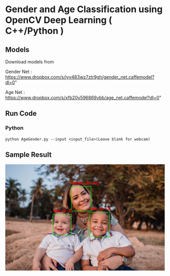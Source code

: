 # Gender and Age Classification using OpenCV Deep Learning ( C++/Python )


## Models
Download models from

Gender Net : https://www.dropbox.com/s/iyv483wz7ztr9gh/gender_net.caffemodel?dl=0"

Age Net : https://www.dropbox.com/s/xfb20y596869vbb/age_net.caffemodel?dl=0"

## Run Code



### Python
```
python AgeGender.py --input <input_file>(Leave blank for webcam)
```

## Sample Result

![](sample-output.jpg)
